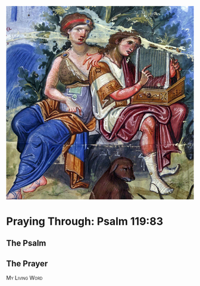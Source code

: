<img class="intro-right" src="art-paris-psalter.jpg">

<style>
  li {list-style-type: none;}
  p + ul {
    margin-top: -18px;
}
</style>

# Praying Through: Psalm 119:83

## The Psalm

## The Prayer

<div style="font-variant: small-caps;">
My Living Word
</div>
